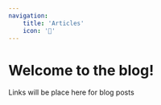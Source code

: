 ```yaml
---
navigation:
    title: 'Articles'
    icon: '🏡'
---
```


# Welcome to the blog!

Links will be place here for blog posts